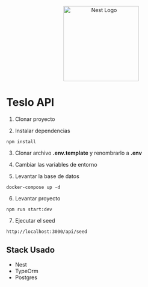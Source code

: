<p align="center">
  <a href="http://nestjs.com/" target="blank"><img src="https://nestjs.com/img/logo-small.svg" width="200" alt="Nest Logo" /></a>
</p>

# Teslo API

1. Clonar proyecto

2. Instalar dependencias
```
npm install
```

3. Clonar archivo __.env.template__ y renombrarlo a __.env__

4. Cambiar las variables de entorno

5. Levantar la base de datos
```
docker-compose up -d
```

6. Levantar proyecto
```
npm run start:dev
```

7. Ejecutar el seed
```
http://localhost:3000/api/seed
```

## Stack Usado
- Nest
- TypeOrm
- Postgres

